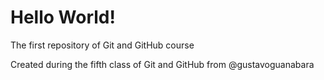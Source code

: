 # Hello World!
 The first repository of Git and GitHub course

 Created during the fifth class of Git and GitHub from @gustavoguanabara  
